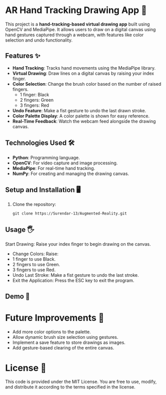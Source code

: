# AR Hand Tracking Drawing App 🎨

This project is a **hand-tracking-based virtual drawing app** built using OpenCV and MediaPipe. It allows users to draw on a digital canvas using hand gestures captured through a webcam, with features like color selection and undo functionality.

## Features ✨

- **Hand Tracking**: Tracks hand movements using the MediaPipe library.
- **Virtual Drawing**: Draw lines on a digital canvas by raising your index finger.
- **Color Selection**: Change the brush color based on the number of raised fingers.
  - 1 finger: Black
  - 2 fingers: Green
  - 3 fingers: Red
- **Undo Feature**: Make a fist gesture to undo the last drawn stroke.
- **Color Palette Display**: A color palette is shown for easy reference.
- **Real-Time Feedback**: Watch the webcam feed alongside the drawing canvas.

## Technologies Used 🛠️

- **Python**: Programming language.
- **OpenCV**: For video capture and image processing.
- **MediaPipe**: For real-time hand tracking.
- **NumPy**: For creating and managing the drawing canvas.

## Setup and Installation 🖥️

1. Clone the repository:
   ```
   git clone https://Surendar-13/Augmented-Reality.git
## Usage 🖐️
Start Drawing: Raise your index finger to begin drawing on the canvas.
- Change Colors: Raise:
- 1 finger to use Black.
- 2 fingers to use Green.
- 3 fingers to use Red.
- Undo Last Stroke: Make a fist gesture to undo the last stroke.
- Exit the Application: Press the ESC key to exit the program.

## Demo 🎥

# Future Improvements 🚀
- Add more color options to the palette.
- Allow dynamic brush size selection using gestures.
- Implement a save feature to store drawings as images.
- Add gesture-based clearing of the entire canvas.
# License 📄
This code is provided under the MIT License. You are free to use, modify, and distribute it according to the terms specified in the license.

